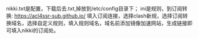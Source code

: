 nikki.txt是配置，下载后去.txt,掉放到/etc/config目录下；
ini是规则，到订阅转换:
https://acl4ssr-sub.github.io/
填入订阅连接，选择clash新规，选择订阅转换域名，选择自定义规则，填入规则域名，域名前添加镜像加速网站，生成链接即可填入nikki的订阅处。
